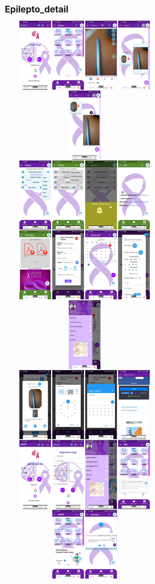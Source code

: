 # Epilepto_detail

<p align="center">
  <img src="./images/1.jpg" width="100" title="hover text"> 
  <img src="./images/2.jpg" width="100" title="hover text"> 
  <img src="./images/3.jpg" width="100" title="hover text"> 
  <img src="./images/4.jpg" width="100" title="hover text"> 
  <img src="./images/5.jpg" width="100" title="hover text"> </br>
  <img src="./images/6.jpg" width="100" title="hover text"> 
  <img src="./images/7.jpg" width="100" title="hover text"> 
  <img src="./images/8.jpg" width="100" title="hover text"> 
  <img src="./images/9.jpg" width="100" title="hover text"> </br>
   <img src="./images/10.jpg" width="100" title="hover text"> 
  <img src="./images/12.jpg" width="100" title="hover text"> 
  <img src="./images/13.jpg" width="100" title="hover text"> 
  <img src="./images/14.jpg" width="100" title="hover text"> 
  <img src="./images/15.jpg" width="100" title="hover text"> </br>
  <img src="./images/16.jpg" width="100" title="hover text"> 
  <img src="./images/17.jpg" width="100" title="hover text"> 
  <img src="./images/18.jpg" width="100" title="hover text"> 
  <img src="./images/19.jpg" width="100" title="hover text"> </br>
    <img src="./images/21.jpg" width="100" title="hover text"> 
  <img src="./images/20.jpg" width="100" title="hover text"> 
  <img src="./images/23.jpg" width="100" title="hover text"> 
  <img src="./images/24.jpg" width="100" title="hover text"> </br>
  <img src="./images/22.jpg" width="100" title="hover text"> 
  <img src="./images/11.jpg" width="100" title="hover text">  
</p>
